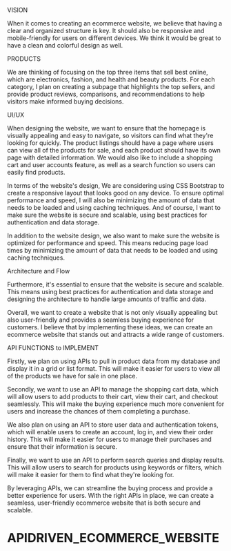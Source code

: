 VISION

When it comes to creating an ecommerce website, we believe that having a clear and organized structure is key. It should also be responsive and mobile-friendly for users on different devices. We think it would be great to have a clean and colorful design as well.

PRODUCTS

We are thinking of focusing on the top three items that sell best online, which are electronics, fashion, and health and beauty products. For each category, I plan on creating a subpage that highlights the top sellers, and provide product reviews, comparisons, and recommendations to help visitors make informed buying decisions.

UI/UX

When designing the website, we want to ensure that the homepage is visually appealing and easy to navigate, so visitors can find what they're looking for quickly. The product listings should have a page where users can view all of the products for sale, and each product should have its own page with detailed information. We would also like to include a shopping cart and user accounts feature, as well as a search function so users can easily find products.

In terms of the website's design, We are considering using CSS Bootstrap to create a responsive layout that looks good on any device. To ensure optimal performance and speed, I will also be minimizing the amount of data that needs to be loaded and using caching techniques. And of course, I want to make sure the website is secure and scalable, using best practices for authentication and data storage.

In addition to the website design, we also want to make sure the website is optimized for performance and speed. This means reducing page load times by minimizing the amount of data that needs to be loaded and using caching techniques.

Architecture and Flow

Furthermore, it's essential to ensure that the website is secure and scalable. This means using best practices for authentication and data storage and designing the architecture to handle large amounts of traffic and data.

Overall, we want to create a website that is not only visually appealing but also user-friendly and provides a seamless buying experience for customers. I believe that by implementing these ideas, we can create an ecommerce website that stands out and attracts a wide range of customers.

API FUNCTIONS to IMPLEMENT

Firstly, we plan on using APIs to pull in product data from my database and display it in a grid or list format. This will make it easier for users to view all of the products we have for sale in one place.

Secondly, we want to use an API to manage the shopping cart data, which will allow users to add products to their cart, view their cart, and checkout seamlessly. This will make the buying experience much more convenient for users and increase the chances of them completing a purchase.

We also plan on using an API to store user data and authentication tokens, which will enable users to create an account, log in, and view their order history. This will make it easier for users to manage their purchases and ensure that their information is secure.

Finally, we want to use an API to perform search queries and display results. This will allow users to search for products using keywords or filters, which will make it easier for them to find what they're looking for.

By leveraging APIs, we can streamline the buying process and provide a better experience for users. With the right APIs in place, we can create a seamless, user-friendly ecommerce website that is both secure and scalable.





# APIDRIVEN_ECOMMERCE_WEBSITE
